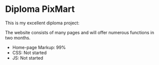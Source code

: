 # Diploma PixMart

This is my excellent diploma project:

The website consists of many pages and will offer numerous functions in two months.

- Home-page Markup: 99%
- CSS: Not started
- JS: Not started
